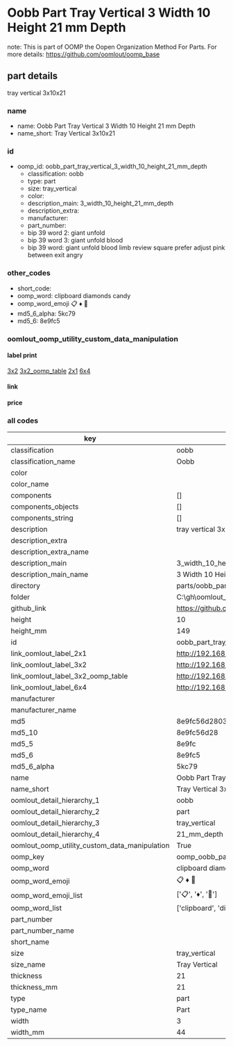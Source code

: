 # Oobb Part Tray Vertical 3 Width 10 Height 21 mm Depth  

note: This is part of OOMP the Oopen Organization Method For Parts. For more details: https://github.com/oomlout/oomp_base

##  part details
  



tray vertical 3x10x21



### name
* name: Oobb Part Tray Vertical 3 Width 10 Height 21 mm Depth
* name_short: Tray Vertical 3x10x21 
### id
* oomp_id: oobb_part_tray_vertical_3_width_10_height_21_mm_depth
  * classification: oobb
  * type: part
  * size: tray_vertical
  * color: 
  * description_main: 3_width_10_height_21_mm_depth
  * description_extra: 
  * manufacturer: 
  * part_number: 
  * bip 39 word 2: giant unfold
  * bip 39 word 3: giant unfold blood
  * bip 39 word: giant unfold blood limb review square prefer adjust pink between exit angry

### other_codes
* short_code: 
* oomp_word: clipboard diamonds candy
* oomp_word_emoji :clipboard: :diamonds: :candy:
* md5_6_alpha: 5kc79
* md5_6: 8e9fc5






### oomlout_oomp_utility_custom_data_manipulation
#### label print
[3x2](http://192.168.1.245:1112/?label=oomp%205kc79)
[3x2_oomp_table](http://192.168.1.108:1112/?label=oomp%205kc79)
[2x1](http://192.168.1.242:1112/?label=oomp%205kc79)
[6x4](http://192.168.1.55:1112/?label=oomp%205kc79)    

#### link

                              

#### price







### all codes 
| key | value |  
| --- | --- |  
| classification | oobb |  
| classification_name | Oobb |  
| color |  |  
| color_name |  |  
| components | [] |  
| components_objects | [] |  
| components_string | [] |  
| description | tray vertical 3x10x21 |  
| description_extra |  |  
| description_extra_name |  |  
| description_main | 3_width_10_height_21_mm_depth |  
| description_main_name | 3 Width 10 Height 21 mm Depth |  
| directory | parts/oobb_part_tray_vertical_3_width_10_height_21_mm_depth |  
| folder | C:\gh\oomlout_oobb_version_4_generated_parts\parts\oobb_part_tray_vertical_3_width_10_height_21_mm_depth |  
| github_link | https://github.com/oomlout/oomlout_oomp_part_src/tree/main/parts/oobb_part_tray_vertical_3_width_10_height_21_mm_depth |  
| height | 10 |  
| height_mm | 149 |  
| id | oobb_part_tray_vertical_3_width_10_height_21_mm_depth |  
| link_oomlout_label_2x1 | http://192.168.1.242:1112/?label=oomp%205kc79 |  
| link_oomlout_label_3x2 | http://192.168.1.245:1112/?label=oomp%205kc79 |  
| link_oomlout_label_3x2_oomp_table | http://192.168.1.108:1112/?label=oomp%205kc79 |  
| link_oomlout_label_6x4 | http://192.168.1.55:1112/?label=oomp%205kc79 |  
| manufacturer |  |  
| manufacturer_name |  |  
| md5 | 8e9fc56d2803953b4ddc481c2ffb4b0d |  
| md5_10 | 8e9fc56d28 |  
| md5_5 | 8e9fc |  
| md5_6 | 8e9fc5 |  
| md5_6_alpha | 5kc79 |  
| name | Oobb Part Tray Vertical 3 Width 10 Height 21 mm Depth |  
| name_short | Tray Vertical 3x10x21  |  
| oomlout_detail_hierarchy_1 | oobb |  
| oomlout_detail_hierarchy_2 | part |  
| oomlout_detail_hierarchy_3 | tray_vertical |  
| oomlout_detail_hierarchy_4 | 21_mm_depth |  
| oomlout_oomp_utility_custom_data_manipulation | True |  
| oomp_key | oomp_oobb_part_tray_vertical_3_width_10_height_21_mm_depth |  
| oomp_word | clipboard diamonds candy |  
| oomp_word_emoji | :clipboard: :diamonds: :candy: |  
| oomp_word_emoji_list | [':clipboard:', ':diamonds:', ':candy:'] |  
| oomp_word_list | ['clipboard', 'diamonds', 'candy'] |  
| part_number |  |  
| part_number_name |  |  
| short_name |  |  
| size | tray_vertical |  
| size_name | Tray Vertical |  
| thickness | 21 |  
| thickness_mm | 21 |  
| type | part |  
| type_name | Part |  
| width | 3 |  
| width_mm | 44 |  
